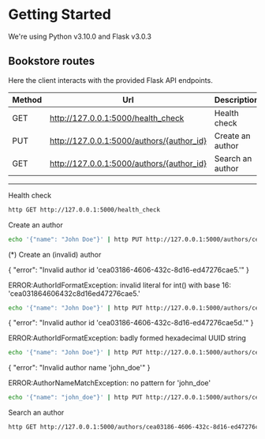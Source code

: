 # Getting Started

We're using Python v3.10.0 and Flask v3.0.3

## Bookstore routes

Here the client interacts with the provided Flask API endpoints.

| Method | Url                                       | Description      |
|--------|-------------------------------------------|------------------|
| GET    | http://127.0.0.1:5000/health_check        | Health check     |
| PUT    | http://127.0.0.1:5000/authors/{author_id} | Create an author |
| GET    | http://127.0.0.1:5000/authors/{author_id} | Search an author |

---

Health check
```bash
http GET http://127.0.0.1:5000/health_check
```

Create an author
```bash
echo '{"name": "John Doe"}' | http PUT http://127.0.0.1:5000/authors/cea03186-4606-432c-8d16-ed47276cae5d
```

(*) Create an (invalid) author

{ "error": "Invalid author id 'cea03186-4606-432c-8d16-ed47276cae5.'" }

ERROR:AuthorIdFormatException: invalid literal for int() with base 16: 'cea031864606432c8d16ed47276cae5.'
```bash
echo '{"name": "John Doe"}' | http PUT http://127.0.0.1:5000/authors/cea03186-4606-432c-8d16-ed47276cae5.
```
{ "error": "Invalid author id 'cea03186-4606-432c-8d16-ed47276cae5d.'" }

ERROR:AuthorIdFormatException: badly formed hexadecimal UUID string
```bash
echo '{"name": "John Doe"}' | http PUT http://127.0.0.1:5000/authors/cea03186-4606-432c-8d16-ed47276cae5d.
```
{ "error": "Invalid author name 'john_doe'" }

ERROR:AuthorNameMatchException: no pattern for 'john_doe'
```bash
echo '{"name": "john_doe"}' | http PUT http://127.0.0.1:5000/authors/cea03186-4606-432c-8d16-ed47276cae5d
```

Search an author
```bash
http GET http://127.0.0.1:5000/authors/cea03186-4606-432c-8d16-ed47276cae5d
```
